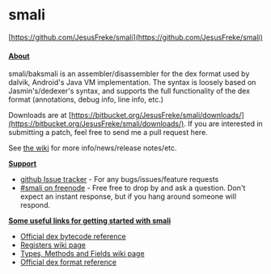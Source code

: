 # smali

[https://github.com/JesusFreke/smali](https://github.com/JesusFreke/smali)

#### [About](https://github.com/JesusFreke/smali#about) <a href="#user-content-about" id="user-content-about"></a>

smali/baksmali is an assembler/disassembler for the dex format used by dalvik, Android's Java VM implementation. The syntax is loosely based on Jasmin's/dedexer's syntax, and supports the full functionality of the dex format (annotations, debug info, line info, etc.)

Downloads are at [https://bitbucket.org/JesusFreke/smali/downloads/](https://bitbucket.org/JesusFreke/smali/downloads/). If you are interested in submitting a patch, feel free to send me a pull request here.

See [the wiki](https://github.com/JesusFreke/smali/wiki) for more info/news/release notes/etc.

[**Support**](https://github.com/JesusFreke/smali#support)

* [github Issue tracker](https://github.com/JesusFreke/smali/issues) - For any bugs/issues/feature requests
* [#smali on freenode](http://webchat.freenode.net/?channels=smali) - Free free to drop by and ask a question. Don't expect an instant response, but if you hang around someone will respond.

[**Some useful links for getting started with smali**](https://github.com/JesusFreke/smali#some-useful-links-for-getting-started-with-smali)

* [Official dex bytecode reference](https://source.android.com/devices/tech/dalvik/dalvik-bytecode.html)
* [Registers wiki page](https://github.com/JesusFreke/smali/wiki/Registers)
* [Types, Methods and Fields wiki page](https://github.com/JesusFreke/smali/wiki/TypesMethodsAndFields)
* [Official dex format reference](https://source.android.com/devices/tech/dalvik/dex-format.html)
